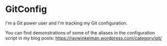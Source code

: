 # GitConfig
I'm a Git power user and I'm tracking my Git configuration.

You can find demonstrations of some of the aliases in the configuration script in my blog posts:
https://raywinkelman.wordpress.com/category/git/